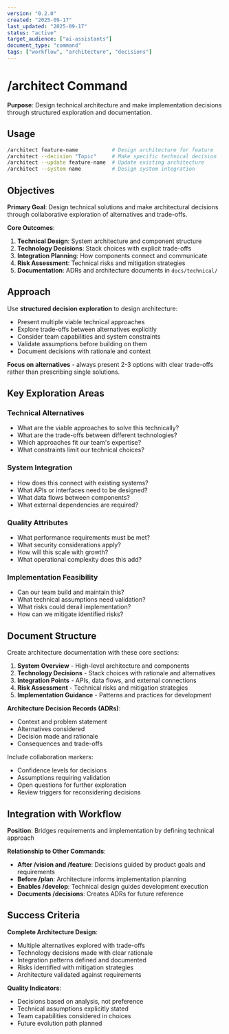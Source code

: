 ```yaml
---
version: "0.2.0"
created: "2025-09-17"
last_updated: "2025-09-17"
status: "active"
target_audience: ["ai-assistants"]
document_type: "command"
tags: ["workflow", "architecture", "decisions"]
---
```


# /architect Command

**Purpose**: Design technical architecture and make implementation decisions through structured exploration and documentation.

## Usage

```bash
/architect feature-name           # Design architecture for feature
/architect --decision "Topic"     # Make specific technical decision
/architect --update feature-name  # Update existing architecture
/architect --system name          # Design system integration
```

## Objectives

**Primary Goal**: Design technical solutions and make architectural decisions through collaborative exploration of alternatives and trade-offs.

**Core Outcomes**:
1. **Technical Design**: System architecture and component structure
2. **Technology Decisions**: Stack choices with explicit trade-offs
3. **Integration Planning**: How components connect and communicate
4. **Risk Assessment**: Technical risks and mitigation strategies
5. **Documentation**: ADRs and architecture documents in `docs/technical/`

## Approach

Use **structured decision exploration** to design architecture:
- Present multiple viable technical approaches
- Explore trade-offs between alternatives explicitly
- Consider team capabilities and system constraints
- Validate assumptions before building on them
- Document decisions with rationale and context

**Focus on alternatives** - always present 2-3 options with clear trade-offs rather than prescribing single solutions.

## Key Exploration Areas

### Technical Alternatives
- What are the viable approaches to solve this technically?
- What are the trade-offs between different technologies?
- Which approaches fit our team's expertise?
- What constraints limit our technical choices?

### System Integration
- How does this connect with existing systems?
- What APIs or interfaces need to be designed?
- What data flows between components?
- What external dependencies are required?

### Quality Attributes
- What performance requirements must be met?
- What security considerations apply?
- How will this scale with growth?
- What operational complexity does this add?

### Implementation Feasibility
- Can our team build and maintain this?
- What technical assumptions need validation?
- What risks could derail implementation?
- How can we mitigate identified risks?

## Document Structure

Create architecture documentation with these core sections:

1. **System Overview** - High-level architecture and components
2. **Technology Decisions** - Stack choices with rationale and alternatives
3. **Integration Points** - APIs, data flows, and external connections
4. **Risk Assessment** - Technical risks and mitigation strategies
5. **Implementation Guidance** - Patterns and practices for development

**Architecture Decision Records (ADRs)**:
- Context and problem statement
- Alternatives considered
- Decision made and rationale
- Consequences and trade-offs

Include collaboration markers:
- Confidence levels for decisions
- Assumptions requiring validation
- Open questions for further exploration
- Review triggers for reconsidering decisions

## Integration with Workflow

**Position**: Bridges requirements and implementation by defining technical approach

**Relationship to Other Commands**:
- **After /vision and /feature**: Decisions guided by product goals and requirements
- **Before /plan**: Architecture informs implementation planning
- **Enables /develop**: Technical design guides development execution
- **Documents /decisions**: Creates ADRs for future reference

## Success Criteria

**Complete Architecture Design**:
- Multiple alternatives explored with trade-offs
- Technology decisions made with clear rationale
- Integration patterns defined and documented
- Risks identified with mitigation strategies
- Architecture validated against requirements

**Quality Indicators**:
- Decisions based on analysis, not preference
- Technical assumptions explicitly stated
- Team capabilities considered in choices
- Future evolution path planned